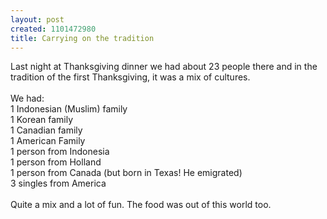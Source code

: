 ```yaml
--- 
layout: post
created: 1101472980
title: Carrying on the tradition
---
```

Last night at Thanksgiving dinner we had about 23 people there and in the tradition of the first Thanksgiving, it was a mix of cultures.
<br />
<br />We had:
<br />1 Indonesian (Muslim) family
<br />1 Korean family
<br />1 Canadian family
<br />1 American Family
<br />1 person from Indonesia
<br />1 person from Holland
<br />1 person from Canada (but born in Texas! He emigrated)
<br />3 singles from America
<br />
<br />Quite a mix and a lot of fun.  The food was out of this world too.
